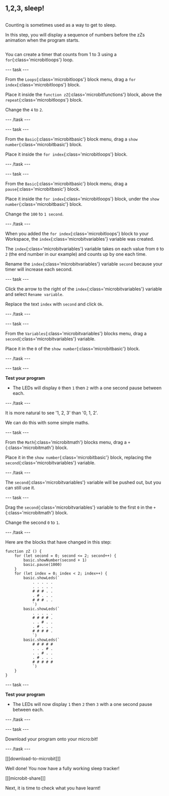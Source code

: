 ## 1,2,3, sleep!

<div style="display: flex; flex-wrap: wrap">
<div style="flex-basis: 200px; flex-grow: 1; margin-right: 15px;">

Counting is sometimes used as a way to get to sleep.

In this step, you will display a sequence of numbers before the zZs animation when the program starts.

</div>
</div>

You can create a timer that counts from 1 to 3 using a `for`{:class='microbitloops'} loop.

--- task ---

From the `Loops`{:class='microbitloops'} block menu, drag a `for index`{:class='microbitloops'} block.

Place it inside the `function zZ`{:class='microbitfunctions'} block, above the `repeat`{:class='microbitloops'} block.

Change the `4` to `2`.

--- /task ---

--- task ---

From the `Basic`{:class='microbitbasic'} block menu, drag a `show number`{:class='microbitbasic'} block.

Place it inside the `for index`{:class='microbitloops'} block.

--- /task ---

--- task ---

From the `Basic`{:class='microbitbasic'} block menu, drag a `pause`{:class='microbitbasic'} block.

Place it inside the `for index`{:class='microbitloops'} block, under the `show number`{:class='microbitbasic'} block.

Change the `100` to `1 second`.

--- /task ---

When you added the `for index`{:class='microbitloops'} block to your Workspace, the `index`{:class='microbitvariables'} variable was created.

The `index`{:class='microbitvariables'} variable takes on each value from `0` to `2` (the end number in our example) and counts up by one each time.

Rename the `index`{:class='microbitvariables'} variable `second` because your timer will increase each second.

--- task ---

Click the arrow to the right of the `index`{:class='microbitvariables'} variable and select `Rename variable`.

Replace the text `index` with `second` and click `Ok`.

--- /task ---

--- task ---

From the `Variables`{:class='microbitvariables'} blocks menu, drag a `second`{:class='microbitvariables'} variable. 

Place it in the `0` of the `show number`{:class='microbitbasic'} block.

--- /task ---

--- task ---

**Test your program** 

+ The LEDs will display `0` then `1` then `2` with a one second pause between each.

--- /task ---

It is more natural to see '1, 2, 3' than '0, 1, 2'.

We can do this with some simple maths.

--- task ---

From the `Math`{:class='microbitmath'} blocks menu, drag a `+`{:class='microbitmath'} block. 

Place it in the `show number`{:class='microbitbasic'} block, replacing the `second`{:class='microbitvariables'} variable.

--- /task ---

The `second`{:class='microbitvariables'} variable will be pushed out, but you can still use it.

--- task ---

Drag the `second`{:class='microbitvariables'} variable to the first `0` in the `+`{:class='microbitmath'} block.

Change the second `0` to `1`.

--- /task ---

Here are the blocks that have changed in this step:

```microbit
function zZ () {
    for (let second = 0; second <= 2; second++) {
        basic.showNumber(second + 1)
        basic.pause(1000)
    }
    for (let index = 0; index < 2; index++) {
        basic.showLeds(`
            . . . . .
            . . . . .
            # # # . .
            . # . . .
            # # # . .
            `)
        basic.showLeds(`
            . . . . .
            # # # # .
            . . # . .
            . # . . .
            # # # # .
            `)
        basic.showLeds(`
            # # # # #
            . . . # .
            . . # . .
            . # . . .
            # # # # #
            `)
    }
}
```

--- task ---

**Test your program** 

+ The LEDs will now display `1` then `2` then `3` with a one second pause between each.

--- /task ---

--- task ---

Download your program onto your micro:bit!

--- /task ---

[[[download-to-microbit]]]

Well done! You now have a fully working sleep tracker!

[[[microbit-share]]]

Next, it is time to check what you have learnt!
